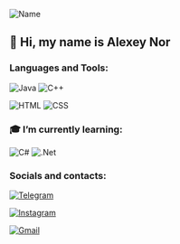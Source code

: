 ![Name](https://github.com/user-attachments/assets/c5a6bc69-1af0-4d7a-852e-7292edd9ee56)


## 👋 Hi, my name is Alexey Nor
 

### Languages and Tools:


![Java](https://img.shields.io/badge/Java-ED8B00?style=for-the-badge&logo=openjdk&logoColor=white)
![C++](https://img.shields.io/badge/-C++-090909?style=for-the-badge&logo=C%2b%2b&logoColor=6296CC)

![HTML](https://github.com/user-attachments/assets/5accdcce-af21-4611-9f19-73c59c249ee0)
![CSS](https://github.com/user-attachments/assets/d1a3e5a2-47df-4dcf-ba56-32a14960f4f3)

### :mortar_board: I’m currently learning:
![C#](https://github.com/user-attachments/assets/1c17e83a-fb4b-42c2-ac3c-b265286038d1)
![.Net](https://img.shields.io/badge/-Framework-090909?style=for-the-badge&logo=.net&logoColor=E5D3FF)




### Socials and contacts:
[![Telegram](https://img.shields.io/badge/-Telegram-090909?style=for-the-badge&logo=telegram&logoColor=27A0D9)](https://t.me/e_KeY)

[![Instagram](https://img.shields.io/badge/-Instagram-090909?style=for-the-badge&logo=instagram&logoColor=B4068E)](https://www.instagram.com/_.lekey._/profilecard/?igsh=M3gwazFsbnl1MmZo)

[![Gmail](https://img.shields.io/badge/Gmail-D14836?style=for-the-badge&logo=gmail&logoColor=white)](mailto:alexeyhamilton007@gmail.com)







